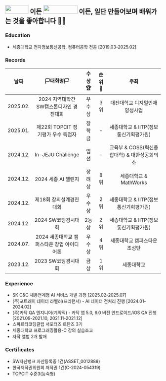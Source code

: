 ## <img src="https://img.shields.io/badge/음악🎵-32CD32?style=flat-square" width="75" height="28"/> 이든 <img src="https://img.shields.io/badge/프로그램💻-0000ff?style=flat-square" width="110" height="28"/> 이든, 일단 만들어보며 배워가는 것을 좋아합니다 🔨🔨

### Education
- 세종대학교 전자정보통신공학, 컴퓨터공학 전공 [2019.03-2025.02]

### Records
|**날짜**|**🏳대회명🏳**|**수상🏆**|**순위🥇**|**주최**|
|:--:|:--:|:--:|:--:|:--:|
|2025.02.|2024 지역대학간 SW캡스톤디자인 경진대회|우수상|3위|대진대학교 디지털인재양성사업|
|2025.01.|제22회 TOPCIT 정기평가 우수 득점자|장학금|-|세종대학교 & IITP(정보통신기획평가원)|
|2024.12.|In-JEJU Challenge|입선|-|교육부 & COSS(혁신융합대학) & 대한상공회의소|
|2024.12.|2024 세종 AI 챌린지|장려상|8위|세종대학교 & MathWorks|
|2024.12.|제18회 창의설계경진대회|우수상|2위|세종대학교 & IITP(정보통신기획평가원)|
|2024.12.|2024 SW코딩경시대회|2등상|2위|세종대학교 & IITP(정보통신기획평가원)|
|2024.07.|2024 세종대학교 캠퍼스타운 창업 아이디어톤|우수상|4위|세종대학교 캠퍼스타운조성단|
|2023.12.|2023 SW코딩경시대회|금상|1위|세종대학교|

### Experience
- SK C&C 채용연계형 AI 서비스 개발 과정 [2025.02-2025.07]
- (주)포트래이 데이터 라벨러(프리랜서) - AI 데이터 전처리 진행 [2024.01-2024.02]
- (주)카닥 QA 엔지니어(계약직) - 카닥 앱 5.0, 6.0 버전 안드로이드/iOS QA 진행 [2021.09-2021.10, 2021.11-2021.12]
- 스파르타코딩클럽 서포터즈 르탄즈 3기
- 세종대학교 프로그래밍활용-C 강의 실습조교
- 자작 앨범 2개 발매

  
### Certificates
- SW자산뱅크 자산등록증 1건(ASSET_0012888)
- 한국저작권위원회 저작권 1건(C-2024-054319)
- TOPCIT 수준3(능숙형)
